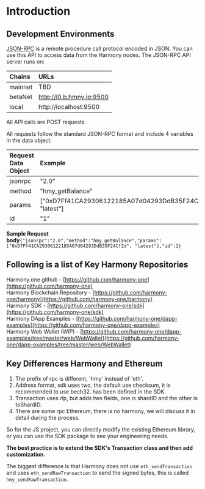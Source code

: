 # Introduction

## Development Environments

[JSON-RPC](https://en.wikipedia.org/wiki/JSON-RPC) is a remote procedure call protocol encoded in JSON. You can use this API to access data from the Harmony nodes. The JSON-RPC API server runs on:

| Chains | URLs |
| :--- | :--- |
| mainnet | TBD |
| betaNet | http://l0.b.hmny.io:9500 |
| local | http://localhost:9500 |

All API calls are POST requests.

All requests follow the standard JSON-RPC format and include 4 variables in the data object:

| Request Data Object | Example |
| :--- | :--- |
| jsonrpc | "2.0" |
| method | "hmy\_getBalance" |
| params | \["0xD7Ff41CA29306122185A07d04293DdB35F24Cf2d", "latest"\] |
| id | "1" |

**Sample Request body**`{"jsonrpc":"2.0","method":"hmy_getBalance","params":["0xD7Ff41CA29306122185A07d04293DdB35F24Cf2d", "latest"],"id":1}`

## Following is a list of Key Harmony Repositories

Harmony.one github - [https://github.com/harmony-one](https://github.com/harmony-one)  
Harmony Blockchain Repository - [https://github.com/harmony-one/harmony](https://github.com/harmony-one/harmony)  
Harmony SDK - [https://github.com/harmony-one/sdk](https://github.com/harmony-one/sdk)  
Harmony DApp Examples - [https://github.com/harmony-one/dapp-examples](https://github.com/harmony-one/dapp-examples)  
Harmony Web Wallet \(WIP\) - [https://github.com/harmony-one/dapp-examples/tree/master/web/WebWallet](https://github.com/harmony-one/dapp-examples/tree/master/web/WebWallet)

## Key Differences Harmony and Ethereum

1. The prefix of rpc is different, 'hmy' instead of 'eth'.
2. Address format, sdk uses two, the default use checksum, it is recommended to use bech32. has been defined in the SDK.
3. Transaction uses rlp, but adds two fields, one is shardID and the other is toShardID.
4. There are some rpc Ethereum, there is no harmony, we will discuss it in detail during the process.

So for the JS project, you can directly modify the existing Ethereum library, or you can use the SDK package to see your engineering needs.

**The best practice is to extend the SDK's Transaction class and then add customization.**

The biggest difference is that Harmony does not use `eth_sendTransaction` and uses `eth_sendRawTransaction` to send the signed bytes, this is called `hmy_sendRawTransaction`.



